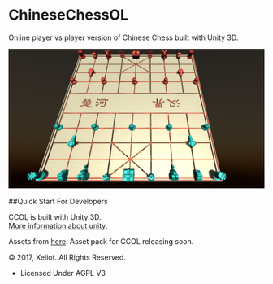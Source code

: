# ChineseChessOL
Online player vs player version of Chinese Chess built with Unity 3D.  

![Logo](/ChineseChess/Assets/Graphics/Screenshot.PNG)
  
  
##Quick Start For Developers  

CCOL is built with Unity 3D.  
[More information about unity.](https://unity3d.com/)  

Assets from [here](http://www.thingiverse.com/thing:10039).
Asset pack for CCOL releasing soon.

&copy; 2017, Xeliot. All Rights Reserved.
- Licensed Under AGPL V3
